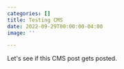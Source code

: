 ```yaml
---
categories: []
title: Testing CMS
date: 2022-09-29T00:00:00-04:00
image: ''

---
```

Let's see if this CMS post gets posted.